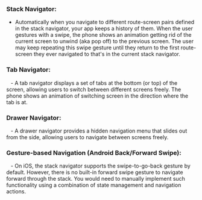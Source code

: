 
### **Stack Navigator**:

- Automatically when you navigate to different route-screen pairs defined in the stack navigator, your app keeps a history of them. When the user gestures with a swipe, the phone shows an animation getting rid of the current screen to unwind (aka pop off) to the previous screen. The user may keep repeating this swipe gesture until they return to the first route-screen they ever navigated to that's in the current stack navigator.

### **Tab Navigator**:

   - A tab navigator displays a set of tabs at the bottom (or top) of the screen, allowing users to switch between different screens freely. The phone shows an animation of switching screen in the direction where the tab is at.

### **Drawer Navigator**:

   - A drawer navigator provides a hidden navigation menu that slides out from the side, allowing users to navigate between screens freely.


###  **Gesture-based Navigation (Android Back/Forward Swipe)**:

   - On iOS, the stack navigator supports the swipe-to-go-back gesture by default. However, there is no built-in forward swipe gesture to navigate forward through the stack. You would need to manually implement such functionality using a combination of state management and navigation actions.
